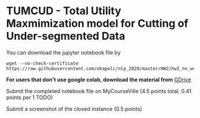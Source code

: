 # TUMCUD - Total Utility Maxmimization model for Cutting of Under-segmented Data

You can download the jupyter notebook file by

```
wget --no-check-certificate https://raw.githubusercontent.com/ekapolc/nlp_2020/master/HW2/hw2_nn_word_tokenizer.ipynb
```

**For users that don't use google colab, download the material from** [GDrive](https://drive.google.com/open?id=1iodAqVNWEkiJgH8cWkccsLi_tqoFcMrV)

Submit the completed notebook file on MyCourseVille (4.5 points total, 0.41 points per 1 TODO)

Submit a screenshot of the closed instance (0.5 points)